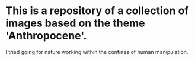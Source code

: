 # This is a repository of a collection of images based on the theme 'Anthropocene'.

I tried going for nature working within the confines of human manipulation.
